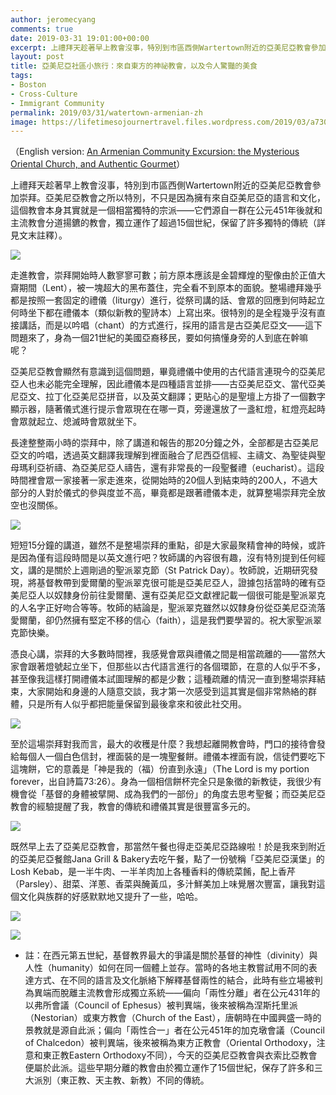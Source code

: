 ```yaml
---
author: jeromecyang
comments: true
date: 2019-03-31 19:01:00+00:00
excerpt: 上禮拜天趁著早上教會沒事，特別到市區西側Wartertown附近的亞美尼亞教會參加崇拜。亞美尼亞教會之所以特別，不只是因為擁有來自亞美尼亞的語言和文化，這個教會本身其實就是一個相當獨特的宗派——它們源自一群在公元451年後就和主流教會分道揚鑣的教會，獨立運作了超過15個世紀，保留了許多獨特的傳統。
layout: post
title: 亞美尼亞社區小旅行：來自東方的神祕教會，以及令人驚豔的美食
tags:
- Boston
- Cross-Culture
- Immigrant Community
permalink: 2019/03/31/watertown-armenian-zh
image: https://lifetimesojournertravel.files.wordpress.com/2019/03/a7309-img_20190324_125413.jpg
---
```





（English version: [An Armenian Community Excursion: the Mysterious Oriental Church, and Authentic Gourmet](http://blog.jeromeyang.com/2019/03/an-armenian-community-excursion.html)）







上禮拜天趁著早上教會沒事，特別到市區西側Wartertown附近的亞美尼亞教會參加崇拜。亞美尼亞教會之所以特別，不只是因為擁有來自亞美尼亞的語言和文化，這個教會本身其實就是一個相當獨特的宗派——它們源自一群在公元451年後就和主流教會分道揚鑣的教會，獨立運作了超過15個世紀，保留了許多獨特的傳統（詳見文末註釋）。







[![](https://lifetimesojournertravel.files.wordpress.com/2019/03/91e6d-img_20190324_095941.jpg?w=300)](https://lifetimesojournertravel.files.wordpress.com/2019/03/91e6d-img_20190324_095941.jpg)







走進教會，崇拜開始時人數寥寥可數；前方原本應該是金碧輝煌的聖像由於正值大齋期間（Lent），被一塊超大的黑布蓋住，完全看不到原本的面貌。整場禮拜幾乎都是按照一套固定的禮儀（liturgy）進行，從祭司講的話、會眾的回應到何時起立何時坐下都在禮儀本（類似新教的聖詩本）上寫出來。很特別的是全程幾乎沒有直接講話，而是以吟唱（chant）的方式進行，採用的語言是古亞美尼亞文——這下問題來了，身為一個21世紀的美國亞裔移民，要如何搞懂身旁的人到底在幹嘛呢？







亞美尼亞教會顯然有意識到這個問題，畢竟禮儀中使用的古代語言連現今的亞美尼亞人也未必能完全理解，因此禮儀本是四種語言並排——古亞美尼亞文、當代亞美尼亞文、拉丁化亞美尼亞拼音，以及英文翻譯；更貼心的是聖壇上方掛了一個數字顯示器，隨著儀式進行提示會眾現在在哪一頁，旁邊還放了一盞紅燈，紅燈亮起時會眾就起立、熄滅時會眾就坐下。







長達整整兩小時的崇拜中，除了講道和報告的那20分鐘之外，全部都是古亞美尼亞文的吟唱，透過英文翻譯我理解到裡面融合了尼西亞信經、主禱文、為聖徒與聖母瑪利亞祈禱、為亞美尼亞人禱告，還有非常長的一段聖餐禮（eucharist）。這段時間裡會眾一家接著一家走進來，從開始時的20個人到結束時的200人，不過大部分的人對於儀式的參與度並不高，畢竟都是跟著禮儀本走，就算整場崇拜完全放空也沒關係。







[![](https://lifetimesojournertravel.files.wordpress.com/2019/03/54380-img_20190324_111055.jpg?w=300)](https://lifetimesojournertravel.files.wordpress.com/2019/03/54380-img_20190324_111055.jpg)







短短15分鐘的講道，雖然不是整場崇拜的重點，卻是大家最聚精會神的時候，或許是因為僅有這段時間是以英文進行吧？牧師講的內容很有趣，沒有特別提到任何經文，講的是關於上週剛過的聖派翠克節（St Patrick Day）。牧師說，近期研究發現，將基督教帶到愛爾蘭的聖派翠克很可能是亞美尼亞人，證據包括當時的確有亞美尼亞人以奴隸身份前往愛爾蘭、還有亞美尼亞文獻裡記載一個很可能是聖派翠克的人名字正好吻合等等。牧師的結論是，聖派翠克雖然以奴隸身份從亞美尼亞流落愛爾蘭，卻仍然擁有堅定不移的信心（faith），這是我們要學習的。祝大家聖派翠克節快樂。







憑良心講，崇拜的大多數時間裡，我感覺會眾與禮儀之間是相當疏離的——當然大家會跟著燈號起立坐下，但那些以古代語言進行的各個環節，在意的人似乎不多，甚至像我這樣打開禮儀本試圖理解的都是少數；這種疏離的情況一直到整場崇拜結束，大家開始和身邊的人隨意交談，我才第一次感受到這其實是個非常熱絡的群體，只是所有人似乎都把能量保留到最後拿來和彼此社交用。







[![](https://lifetimesojournertravel.files.wordpress.com/2019/03/fc7c6-img_20190324_120437.jpg?w=300)](https://lifetimesojournertravel.files.wordpress.com/2019/03/fc7c6-img_20190324_120437.jpg)







至於這場崇拜對我而言，最大的收穫是什麼？我想起離開教會時，門口的接待會發給每個人一個白色信封，裡面裝的是一塊聖餐餅。禮儀本裡面有說，信徒們要吃下這塊餅，它的意義是「神是我的（福）份直到永遠」（The Lord is my portion forever，出自詩篇73:26）。身為一個相信餅杯完全只是象徵的新教徒，我很少有機會從「基督的身體被擘開、成為我們的一部份」的角度去思考聖餐；而亞美尼亞教會的經驗提醒了我，教會的傳統和禮儀其實是很豐富多元的。







[![](https://lifetimesojournertravel.files.wordpress.com/2019/03/458a9-img_20190324_120622.jpg?w=169)](https://lifetimesojournertravel.files.wordpress.com/2019/03/458a9-img_20190324_120622.jpg)







既然早上去了亞美尼亞教會，那當然午餐也得走亞美尼亞路線啦！於是我來到附近的亞美尼亞餐館Jana Grill & Bakery去吃午餐，點了一份號稱「亞美尼亞漢堡」的Losh Kebab，是一半牛肉、一半羊肉加上各種香料的傳統菜餚，配上香芹（Parsley）、甜菜、洋蔥、香菜與醃黃瓜，多汁鮮美加上味覺層次豐富，讓我對這個文化與族群的好感默默地又提升了一些，哈哈。







[![](https://lifetimesojournertravel.files.wordpress.com/2019/03/26ec8-img_20190324_131103.jpg?w=300)](https://lifetimesojournertravel.files.wordpress.com/2019/03/26ec8-img_20190324_131103.jpg)







[![](https://lifetimesojournertravel.files.wordpress.com/2019/03/a7309-img_20190324_125413.jpg?w=300)](https://lifetimesojournertravel.files.wordpress.com/2019/03/a7309-img_20190324_125413.jpg)







* 註：在西元第五世紀，基督教界最大的爭議是關於基督的神性（divinity）與人性（humanity）如何在同一個體上並存。當時的各地主教嘗試用不同的表達方式、在不同的語言及文化脈絡下解釋基督兩性的結合，此時有些立場被判為異端而脫離主流教會形成獨立系統——偏向「兩性分離」者在公元431年的以弗所會議（Council of Ephesus）被判異端，後來被稱為涅斯托里派（Nestorian）或東方教會（Church of the East），唐朝時在中國興盛一時的景教就是源自此派；偏向「兩性合一」者在公元451年的加克墩會議（Council of Chalcedon）被判異端，後來被稱為東方正教會（Oriental Orthodoxy，注意和東正教Eastern Orthodoxy不同），今天的亞美尼亞教會與衣索比亞教會便屬於此派。這些早期分離的教會由於獨立運作了15個世紀，保存了許多和三大派別（東正教、天主教、新教）不同的傳統。



